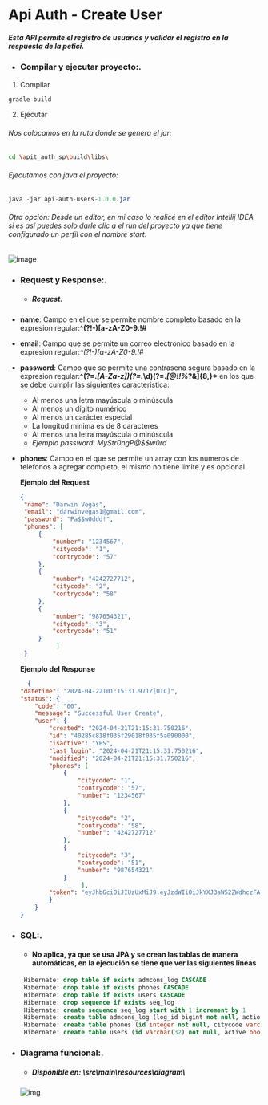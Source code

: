 # Api Auth -  Create User
##### Esta API permite el registro de usuarios y validar el registro en la respuesta de la petici.
    
* ### **Compilar y ejecutar proyecto:**.
1. Compilar
```sh
gradle build
```
2. Ejecutar 

###### Nos colocamos en la ruta donde se genera el jar:
```sh
cd \apit_auth_sp\build\libs\
```
###### Ejecutamos con java el proyecto:
```java
java -jar api-auth-users-1.0.0.jar
```

###### Otra opción: Desde un editor, en mi caso lo realicé en el editor Intellij IDEA si es así puedes solo darle clic a el run del proyecto ya que tiene configurado un perfil con el nombre start:
![image](https://github.com/dvegas1/apit_auth_sp/assets/33332525/803935d2-40d9-4124-963a-a970d5f1ca6b)

* ### **Request y Response:**.
  
    *  ##### **Request**.
 * **name**: Campo en el que se permite nombre completo basado en la expresion regular:**^(?!-)[a-zA-Z0-9.!#$%&'*+/=?^_`{|}~-]+(?<!-)\@([a-zA-Z]+(\.[a-zA-Z]+))+$**
 * **email**: Campo que se permite un correo electronico basado en la expresion regular:*^(?!-)[a-zA-Z0-9.!#$%&'*+/=?^_`{|}~-]+(?<!-)\@([a-zA-Z]+(\.[a-zA-Z]+))+$*
* **password**: Campo que se permite una contrasena segura basado en la expresion regular:**^(?=.*[A-Za-z])(?=.*\d)(?=.*[@$!%*?&])[A-Za-z\d@$!%*?&]{8,}$*$** en los que se debe cumplir las siguientes caracteristica:
  * Al menos una letra mayúscula o minúscula
  * Al menos un dígito numérico
  * Al menos un carácter especial
  * La longitud mínima es de 8 caracteres
  * Al menos una letra mayúscula o minúscula
  * *Ejemplo password*: *MyStr0ngP@$$w0rd*

* **phones**: Campo en el que se permite un array con los numeros de telefonos a agregar completo, el mismo no tiene limite y es opcional

  **Ejemplo del Request**
   ```json
   {
    "name": "Darwin Vegas",
    "email": "darwinvegas1@gmail.com",
    "password": "Pa$$w0ddd!",
    "phones": [
        {
            "number": "1234567",
            "citycode": "1",
            "contrycode": "57"
        },
        {
            "number": "4242727712",
            "citycode": "2",
            "contrycode": "58"
        },
        {
            "number": "987654321",
            "citycode": "3",
            "contrycode": "51"
        }
             ]
    }
   ```
  **Ejemplo del Response** 
    ```json
      {
    "datetime": "2024-04-22T01:15:31.971Z[UTC]",
    "status": {
        "code": "00",
        "message": "Successful User Create",
        "user": {
            "created": "2024-04-21T21:15:31.750216",
            "id": "40285c818f035f29018f035f5a090000",
            "isactive": "YES",
            "last_login": "2024-04-21T21:15:31.750216",
            "modified": "2024-04-21T21:15:31.750216",
            "phones": [
                {
                    "citycode": "1",
                    "contrycode": "57",
                    "number": "1234567"
                },
                {
                    "citycode": "2",
                    "contrycode": "58",
                    "number": "4242727712"
                },
                {
                    "citycode": "3",
                    "contrycode": "51",
                    "number": "987654321"
                }
                     ],
            "token": "eyJhbGciOiJIUzUxMiJ9.eyJzdWIiOiJkYXJ3aW52ZWdhczFAZ21haWwuY29tIiwiZXhwIjoxNzE0NjEyNTMxfQ.NhaZ_3Lbyeu-T6L3OXkUj6STIXlB3UKQjebwj_xN9-NgeihxxOTdqn-zYgqak3dEq0j87gj2LXiM2jA5QOEJvQ"
            }
        }
    }
    ```
* ### **SQL:**.
    * #### No aplica, ya que se usa JPA y se crean las tablas de manera automáticas, en la ejecución se tiene que ver las siguientes líneas
   ```sql
    Hibernate: drop table if exists admcons_log CASCADE 
    Hibernate: drop table if exists phones CASCADE 
    Hibernate: drop table if exists users CASCADE 
    Hibernate: drop sequence if exists seq_log
    Hibernate: create sequence seq_log start with 1 increment by 1
    Hibernate: create table admcons_log (log_id bigint not null, action varchar(20), client varchar(32), country varchar(20), email varchar(30), ip varchar(64), msg varchar(100), rc varchar(4), time_stamp timestamp, primary key (log_id))
    Hibernate: create table phones (id integer not null, citycode varchar(255), contrycode varchar(255) not null, id_user varchar(255) not null, number varchar(255) not null, primary key (id))
    Hibernate: create table users (id varchar(32) not null, active boolean, created timestamp, email varchar(100) not null, last_login timestamp, modified timestamp, name varchar(100) not null, primary key (id))
    ```

* ### **Diagrama funcional:**.
    * ##### Disponible en: \src\main\resources\diagram\
  <img src="src/main/resources/diagram/diagrama.png" alt="img" >

  
  






